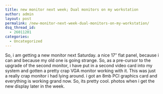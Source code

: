 ```yaml
---
title: new monitor next week; Dual monitors on my workstation
author: admin
layout: post
permalink: /new-monitor-next-week-dual-monitors-on-my-workstation/
dsq_thread_id:
  - 26011201
categories:
  - Uncategorized
---
```

So, i am getting a new monitor next Saturday. a nice 17&#8243; flat panel, because i can and because my old one is going strange. So, as a pre-cursor to the upgrade of the second monitor, i have put in a second video card into my system and gotten a pretty crap VGA monitor working with it. This was just a really crap monitor i had lying around. i got an 8mb PCI graphics card and everything is working grand now. So, its pretty cool. photos when i get the new display later in the week.